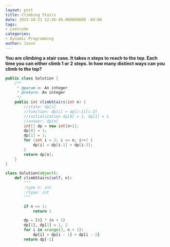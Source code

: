 ```yaml
---
layout: post
title: Climbing Stairs
date: 2015-10-21 12:26:49.000000000 -04:00
tags:
- Leetcode
categories:
- Dynamic Programming
author: Jason
---
```

**You are climbing a stair case. It takes n steps to reach to the top. Each time you can either climb 1 or 2 steps. In how many distinct ways can you climb to the top?**


``` java
public class Solution {
    /**
     * @param n: An integer
     * @return: An integer
     */
    public int climbStairs(int n) {
        //state: dp[i]
        //function: dp[i] = dp[i-1][i-2]
        //initialization dp[0] = 1, dp[1] = 1
        //answer: dp[n]
        int[] dp = new int[n+1];
        dp[0] = 1;
        dp[1] = 1;
        for (int i = 2; i <= n; i++) {
            dp[i] = dp[i-1] + dp[i-2];
        }
        return dp[n];
    }
}
```

``` python
class Solution(object):
    def climbStairs(self, n):
        """
        :type n: int
        :rtype: int
        """

        if n == 1:
            return 1

        dp = [0] * (n + 1)
        dp[1], dp[1] = 1, 2
        for i in xrange(3, n + 1):
            dp[i] = dp[i - 1] + dp[i - 2]
        return dp[-1]
```
